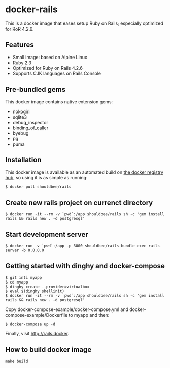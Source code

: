 # docker-rails

This is a docker image that eases setup Ruby on Rails; especially optimized for RoR 4.2.6.

## Features

* Small image: based on Alpine Linux
* Ruby 2.3
* Optimized for Ruby on Rails 4.2.6
* Supports CJK languages on Rails Console

## Pre-bundled gems

This docker image contains native extension gems:

* nokogiri
* sqlite3
* debug_inspector
* binding_of_caller
* byebug
* pg
* puma

## Installation

This docker image is available as an automated build on [the docker registry hub](https://registry.hub.docker.com/u/shouldbee/rails/), so using it is as simple as running:


```console
$ docker pull shouldbee/rails
```

## Create new rails project on currenct directory

```console
$ docker run -it --rm -v `pwd`:/app shouldbee/rails sh -c 'gem install rails && rails new . -d postgresql'
```

## Start development server

```console
$ docker run -v `pwd`:/app -p 3000 shouldbee/rails bundle exec rails server -b 0.0.0.0
```

## Getting started with dinghy and docker-compose

```
$ git inti myapp
$ cd myapp
$ dinghy create --provider=virtualbox
$ eval $(dinghy shellinit)
$ docker run -it --rm -v `pwd`:/app shouldbee/rails sh -c 'gem install rails && rails new . -d postgresql'
```

Copy docker-compose-example/docker-compose.yml and docker-compose-example/Dockerfile to myapp and then:

```
$ docker-compose up -d
```

Finally, visit http://rails.docker.

## How to build docker image

```
make build
```
